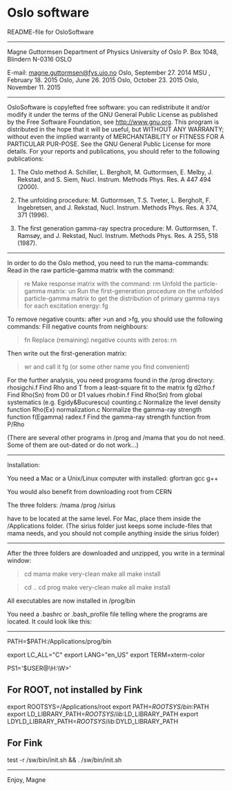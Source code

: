 # Oslo software


README-file for OsloSoftware

*****************************************************************************

Magne Guttormsen
Department of Physics 
University of Oslo
P. Box 1048, Blindern
N-0316 OSLO

E-mail: magne.guttormsen@fys.uio.no                  Oslo, September 27. 2014
                                                     MSU , February  18. 2015
                                                     Oslo, June      26. 2015
                                                     Oslo, October   23. 2015
                                                     Oslo, November  11. 2015
*****************************************************************************

OsloSoftware is copylefted free software: you can redistribute it and/or 
modify it under the terms of the GNU General Public License as published by 
the Free Software Foundation, see http://www.gnu.org.
This program is distributed in the hope that it will be useful, 
but WITHOUT ANY WARRANTY; without even the implied warranty of 
MERCHANTABILITY or FITNESS FOR A PARTICULAR PUR-POSE. 
See the GNU General Public License for more details. 
For your reports and publications, 
you should refer to the following publications:

1. The Oslo method
A. Schiller, L. Bergholt, M. Guttormsen, E. Melby, J. Rekstad,
and S. Siem, Nucl. Instrum. Methods Phys. Res. A 447 494 (2000).

2. The unfolding procedure:
M. Guttormsen, T.S. Tveter, L. Bergholt, F. Ingebretsen, and
J. Rekstad, Nucl. Instrum. Methods Phys. Res. A 374, 371 (1996).

3. The first generation gamma-ray spectra procedure:
M. Guttormsen, T. Ramsøy, and J. Rekstad, 
Nucl. Instrum. Methods Phys. Res. A 255, 518 (1987).

*****************************************************************************

In order to do the Oslo method, you need to run the mama-commands:
Read in the raw particle-gamma matrix with the command:
>re 
Make response matrix with the command:
>rm 
Unfold the particle-gamma matrix:
>un 
Run the first-generation procedure on the unfolded particle-gamma matrix
to get the distribution of primary gamma rays for each excitation energy:
>fg 

To remove negative counts:
after >un and >fg, you should use the following commands:
Fill negative counts from neighbours:
>fn 
Replace (remaining) negative counts with zeros:
>rn 

Then write out the first-generation matrix:
>wr 
and call it fg (or some other name you find convenient)

For the further analysis, you need programs found in the /prog directory:
rhosigchi.f 	Find Rho and T from a least-square fit to the matrix fg
d2rho.f     	Find Rho(Sn) from D0 or D1 values
rhobin.f    	Find Rho(Sn) from global systematics (e.g. Egidy&Bucurescu)
counting.c  	Normalize the level density function Rho(Ex)
normalization.c Normalize the gamma-ray strength function f(Egamma)
radex.f		Find the gamma-ray strength function from P/Rho

(There are several other programs in /prog and /mama that you do not need.
Some of them are out-dated or do not work…)

*****************************************************************************

Installation:

You need a Mac or a Unix/Linux computer with installed:
gfortran
gcc
g++

You would also benefit from downloading root from CERN

The three folders:
/mama
/prog
/sirius

have to be located at the same level. For Mac, place them
inside the /Applications folder.
(The sirius folder just keeps some include-files that mama needs,
and you should not compile anything inside the sirius folder)

*****************************************************************************

After the three folders are downloaded and unzipped, 
you write in a terminal window:

> cd mama
> make very-clean
> make all
> make install

> cd ..
> cd prog
> make very-clean
> make all
> make install

All executables are now installed in /prog/bin

You need a .bashrc or .bash_profile file telling where the programs are located. 
It could look like this:

*****************************************************************************

PATH=$PATH:/Applications/prog/bin

export LC_ALL="C"
export LANG="en_US"
export TERM=xterm-color

PS1='$USER@\H:\W>'

## For ROOT, not installed by Fink
export ROOTSYS=/Applications/root
export PATH=$ROOTSYS/bin:$PATH
export LD_LIBRARY_PATH=$ROOTSYS/lib:$LD_LIBRARY_PATH
export LDYLD_LIBRARY_PATH=$ROOTSYS/lib:$DYLD_LIBRARY_PATH

## For Fink
test -r /sw/bin/init.sh && . /sw/bin/init.sh

*****************************************************************************

Enjoy, Magne

